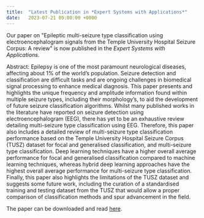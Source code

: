 ```yaml
---
title:  "Latest Publication in *Expert Systems with Applications*"
date:   2023-07-21 09:00:00 +0000
---
```


Our paper on "Epileptic multi-seizure type classification using electroencephalogram signals from the Temple University Hospital Seizure Corpus: A review" is now published in the *Expert Systems with Applications*.

Abstract: Epilepsy is one of the most paramount neurological diseases, affecting about 1% of the world’s population. Seizure detection and classification are difficult tasks and are ongoing challenges in biomedical signal processing to enhance medical diagnosis. This paper presents and highlights the unique frequency and amplitude information found within multiple seizure types, including their morphology’s, to aid the development of future seizure classification algorithms. Whilst many published works in the literature have reported on seizure detection using electroencephalogram (EEG), there has yet to be an exhaustive review detailing multi-seizure type classification using EEG. Therefore, this paper also includes a detailed review of multi-seizure type classification performance based on the Temple University Hospital Seizure Corpus (TUSZ) dataset for focal and generalised classification, and multi-seizure type classification. Deep learning techniques have a higher overall average performance for focal and generalised classification compared to machine learning techniques, whereas hybrid deep learning approaches have the highest overall average performance for multi-seizure type classification. Finally, this paper also highlights the limitations of the TUSZ dataset and suggests some future work, including the curation of a standardised training and testing dataset from the TUSZ that would allow a proper comparison of classification methods and spur advancement in the field.


The paper can be downloaded and read [here](https://doi.org/10.1016/j.eswa.2023.121040).
